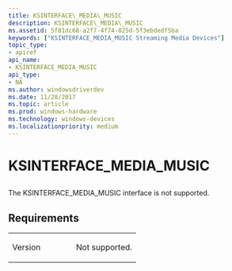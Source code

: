 ```yaml
---
title: KSINTERFACE\_MEDIA\_MUSIC
description: KSINTERFACE\_MEDIA\_MUSIC
ms.assetid: 5f81dc68-a2f7-4f74-825d-5f3ebdedf5ba
keywords: ["KSINTERFACE_MEDIA_MUSIC Streaming Media Devices"]
topic_type:
- apiref
api_name:
- KSINTERFACE_MEDIA_MUSIC
api_type:
- NA
ms.author: windowsdriverdev
ms.date: 11/28/2017
ms.topic: article
ms.prod: windows-hardware
ms.technology: windows-devices
ms.localizationpriority: medium
---
```


# KSINTERFACE\_MEDIA\_MUSIC


## <span id="ddk_ksinterface_media_music_ks"></span><span id="DDK_KSINTERFACE_MEDIA_MUSIC_KS"></span>


The KSINTERFACE\_MEDIA\_MUSIC interface is not supported.

Requirements
------------

<table>
<colgroup>
<col width="50%" />
<col width="50%" />
</colgroup>
<tbody>
<tr class="odd">
<td><p>Version</p></td>
<td><p>Not supported.</p></td>
</tr>
</tbody>
</table>

 

 





